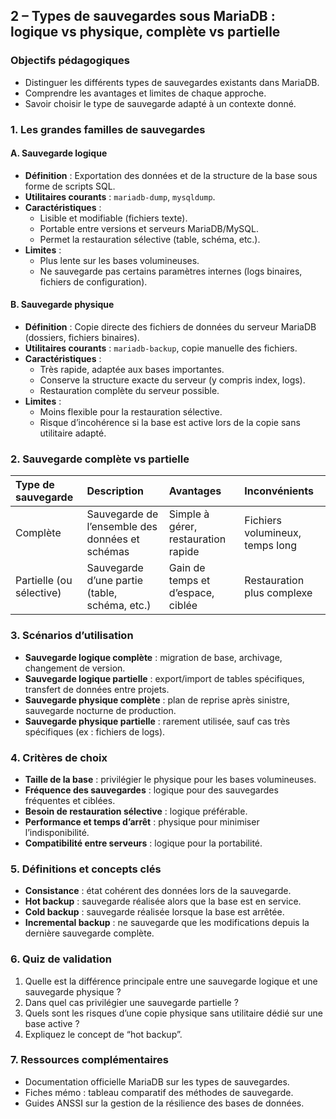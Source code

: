 ## 2 – Types de sauvegardes sous MariaDB : logique vs physique, complète vs partielle

### Objectifs pédagogiques

- Distinguer les différents types de sauvegardes existants dans MariaDB.
- Comprendre les avantages et limites de chaque approche.
- Savoir choisir le type de sauvegarde adapté à un contexte donné.


### 1. Les grandes familles de sauvegardes

#### **A. Sauvegarde logique**

- **Définition** : Exportation des données et de la structure de la base sous forme de scripts SQL.
- **Utilitaires courants** : `mariadb-dump`, `mysqldump`.
- **Caractéristiques** :
    - Lisible et modifiable (fichiers texte).
    - Portable entre versions et serveurs MariaDB/MySQL.
    - Permet la restauration sélective (table, schéma, etc.).
- **Limites** :
    - Plus lente sur les bases volumineuses.
    - Ne sauvegarde pas certains paramètres internes (logs binaires, fichiers de configuration).


#### **B. Sauvegarde physique**

- **Définition** : Copie directe des fichiers de données du serveur MariaDB (dossiers, fichiers binaires).
- **Utilitaires courants** : `mariadb-backup`, copie manuelle des fichiers.
- **Caractéristiques** :
    - Très rapide, adaptée aux bases importantes.
    - Conserve la structure exacte du serveur (y compris index, logs).
    - Restauration complète du serveur possible.
- **Limites** :
    - Moins flexible pour la restauration sélective.
    - Risque d’incohérence si la base est active lors de la copie sans utilitaire adapté.


### 2. Sauvegarde complète vs partielle

| Type de sauvegarde | Description | Avantages | Inconvénients |
| :-- | :-- | :-- | :-- |
| Complète | Sauvegarde de l’ensemble des données et schémas | Simple à gérer, restauration rapide | Fichiers volumineux, temps long |
| Partielle (ou sélective) | Sauvegarde d’une partie (table, schéma, etc.) | Gain de temps et d’espace, ciblée | Restauration plus complexe |

### 3. Scénarios d’utilisation

- **Sauvegarde logique complète** : migration de base, archivage, changement de version.
- **Sauvegarde logique partielle** : export/import de tables spécifiques, transfert de données entre projets.
- **Sauvegarde physique complète** : plan de reprise après sinistre, sauvegarde nocturne de production.
- **Sauvegarde physique partielle** : rarement utilisée, sauf cas très spécifiques (ex : fichiers de logs).


### 4. Critères de choix

- **Taille de la base** : privilégier le physique pour les bases volumineuses.
- **Fréquence des sauvegardes** : logique pour des sauvegardes fréquentes et ciblées.
- **Besoin de restauration sélective** : logique préférable.
- **Performance et temps d’arrêt** : physique pour minimiser l’indisponibilité.
- **Compatibilité entre serveurs** : logique pour la portabilité.


### 5. Définitions et concepts clés

- **Consistance** : état cohérent des données lors de la sauvegarde.
- **Hot backup** : sauvegarde réalisée alors que la base est en service.
- **Cold backup** : sauvegarde réalisée lorsque la base est arrêtée.
- **Incremental backup** : ne sauvegarde que les modifications depuis la dernière sauvegarde complète.


### 6. Quiz de validation

1. Quelle est la différence principale entre une sauvegarde logique et une sauvegarde physique ?
2. Dans quel cas privilégier une sauvegarde partielle ?
3. Quels sont les risques d’une copie physique sans utilitaire dédié sur une base active ?
4. Expliquez le concept de “hot backup”.

### 7. Ressources complémentaires

- Documentation officielle MariaDB sur les types de sauvegardes.
- Fiches mémo : tableau comparatif des méthodes de sauvegarde.
- Guides ANSSI sur la gestion de la résilience des bases de données.

